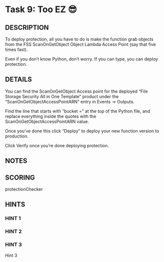 # Task 9: Too EZ 😎

## DESCRIPTION

To deploy protection, all you have to do is make the function grab objects from the FSS ScanOnGetObject Object Lambda Access Point (say that five times fast).

Even if you don’t know Python, don’t worry. If you can type, you can deploy protection.

## DETAILS

You can find the ScanOnGetObject Access point for the deployed “File Storage Security All in One Template” product under the “ScanOnGetObjectAccessPointARN” entry in Events -> Outputs.

Find the line that starts with “bucket =” at the top of the Python file, and replace everything inside the quotes with the ScanOnGetObjectAccessPointARN value.

Once you’ve done this click “Deploy” to deploy your new function version to production.

Click Verify once you’re done deploying protection.

## NOTES

## SCORING

protectionChecker

## HINTS

### HINT 1

### HINT 2

### HINT 3

Hint 3
